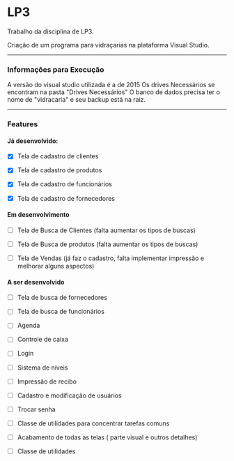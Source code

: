 # LP3 #


Trabalho da disciplina de LP3. 

Criação de um programa para vidraçarias na plataforma Visual Studio.

----------------------------------------------------------------

### Informações para Execução

  A versão do visual studio utilizada é a de 2015
  Os drives Necessários se encontram na pasta "Drives Necessários"
  O banco de dados precisa ter o nome de "vidracaria" e seu backup está na raiz. 

----------------------------------------------------------------

### Features

#### Já desenvolvido:

 - [X] Tela de cadastro de clientes
 - [X] Tela de cadastro de produtos
 - [X] Tela de cadastro de funcionários
 - [X] Tela de cadastro de fornecedores


#### Em desenvolvimento

 - [ ] Tela de Busca de Clientes (falta aumentar os tipos de buscas)
 - [ ] Tela de Busca de produtos (falta aumentar os tipos de buscas)
 - [ ] Tela de Vendas (já faz o cadastro, falta implementar impressão e melhorar alguns aspectos)


#### A ser desenvolvido

 - [ ] Tela de busca de fornecedores
 - [ ] Tela de busca de funcionários
 - [ ] Agenda
 - [ ] Controle de caixa
 - [ ] Login
 - [ ] Sistema de níveis
 - [ ] Impressão de recibo
 - [ ] Cadastro e modificação de usuários
 - [ ] Trocar senha
 - [ ] Classe de utilidades para concentrar tarefas comuns
 - [ ] Acabamento de todas as telas ( parte visual e outros detalhes)
 - [ ] Classe de utilidades


